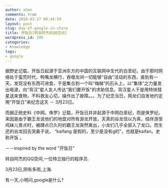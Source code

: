 ```yaml
---
author: xhan
comments: true
date: 2010-03-27 00:44:59
layout: post
slug: day-of-google-in-china
title: 开饭日[转自阿杰的QQ空间]
wordpress_id: 295
categories:
- Knowledge
tags:
- google
---
```


据野史记载，开饭日起源于亚洲东方的中国的互联网中生代的白垩纪，由于那时网络处于蛮荒时代，鸭嘴龙横行，吞噬龙间一切能够“自由"活动的东西，直到有一天，发现没有东西可进食，于是集合到一个叫“梅梯”的石头上，以“集体”之力量发出电波，向“背汉”星人友人传达“我们要开饭”的求助信息。背汉星人于是用特快彗星送来食物，不料救友心切，操作出了故障。。。为了纪念当日，网龙们自发地约定用“开饭日”来纪念这天 － 3月23日。<!-- more -->

而据正统史料《中网。侏罗》记载，开饭日并非起源于中网白垩纪，而是侏罗纪。来因是由于霸王龙说他们的地盘对所有游龙开放，天真的谷龙信以为真，结伴游至鸡妹儿景点时，被蹲点已久时的霸王龙突然禽出，小龙们几乎全部入了龙口。而生还的谷龙回去哭鼻子说， “kaifang 是假的，至少是没有g的”，也就是kaifan。史称开饭 。

－－inspired by the word "开饭日"

转自阿杰的QQ空间,一位特立独行的程序员.

3月23日,阴有多雨,上海.

有一天,小明问,google是什么?
